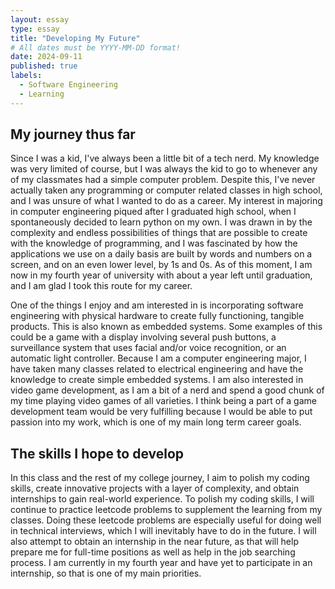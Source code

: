 ```yaml
---
layout: essay
type: essay
title: "Developing My Future"
# All dates must be YYYY-MM-DD format!
date: 2024-09-11
published: true
labels:
  - Software Engineering
  - Learning
---
```


## My journey thus far

Since I was a kid, I've always been a little bit of a tech nerd. My knowledge was very limited of course, but I was always the kid to go to whenever any of my classmates had a simple computer problem. Despite this, I've never actually taken any programming or computer related classes in high school, and I was unsure of what I wanted to do as a career. My interest in majoring in computer engineering piqued after I graduated high school, when I spontaneously decided to learn python on my own. I was drawn in by the complexity and endless possibilities of things that are possible to create with the knowledge of programming, and I was fascinated by how the applications we use on a daily basis are built by words and numbers on a screen, and on an even lower level, by 1s and 0s. As of this moment, I am now in my fourth year of university with about a year left until graduation, and I am glad I took this route for my career.

One of the things I enjoy and am interested in is incorporating software engineering with physical hardware to create fully functioning, tangible products. This is also known as embedded systems. Some examples of this could be a game with a display involving several push buttons, a surveillance system that uses facial and/or voice recognition, or an automatic light controller. Because I am a computer engineering major, I have taken many classes related to electrical engineering and have the knowledge to create simple embedded systems. I am also interested in video game development, as I am a bit of a nerd and spend a good chunk of my time playing video games of all varieties. I think being a part of a game development team would be very fulfilling because I would be able to put passion into my work, which is one of my main long term career goals.

## The skills I hope to develop

In this class and the rest of my college journey, I aim to polish my coding skills, create innovative projects with a layer of complexity, and obtain internships to gain real-world experience. To polish my coding skills, I will continue to practice leetcode problems to supplement the learning from my classes. Doing these leetcode problems are especially useful for doing well in technical interviews, which I will inevitably have to do in the future. I will also attempt to obtain an internship in the near future, as that will help prepare me for full-time positions as well as help in the job searching process. I am currently in my fourth year and have yet to participate in an internship, so that is one of my main priorities.

